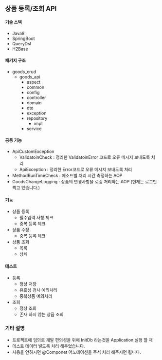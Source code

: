 ## 상품 등록/조회 API
#### 기술 스택
- Java8
- SpringBoot
- QueryDsl
- H2Base
#### 패키지 구조
- goods_crud
	- goods_api
		- aspect
		- common
		- config
		- controller
		- domain
		- dto
		- exception
		- repository
			- impl
		- service

#### 공통 기능
- ApiCustomException
	- ValidatoinCheck : 정리한 ValidatoinError 코드로 오류 메시지 보내도록 처리
	- ApiException : 정리한 Error코드로 오류 메시지 보내도록 처리 
- MethodRunTimeCheck : 메소드별 처리 시간 측정하는 AOP
- GoodsChangeLogging : 상품의 변경사항을 로깅 처리하는 AOP (현재는 로그만 찍고 있습니다.)

#### 기능
- 상품 등록
	- 필수입력 사항 체크
	- 중복 등록 체크
- 상품 수정
	- 중복 등록 체크
- 상품 조회
	- 목록
	- 상세

#### 테스트
- 등록
	- 정상 저장
	- 유효성 검사 예외처리
	- 중복상품 예외처리
- 조회
	- 정상 조회
	- 존재 하지 않는 상품 조회

### 기타 설명
- 프로젝트에 임의로 개발 편의성을 위해 InitDb 라는것을 Application 실행 할 때
- 테스트 데이터 넣도록 처리 해두었습니다.
- 사용을 안하시면 @Componet 어노테이션을 주석 처리 해주시면 됩니다.
